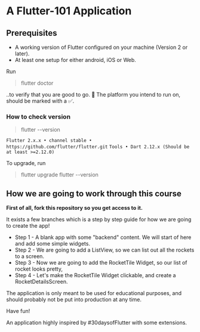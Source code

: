 # A Flutter-101 Application

## Prerequisites

- A working version of Flutter configured on your machine (Version 2 or later).
- At least one setup for either android, iOS or Web.
  
Run

> flutter doctor

..to verify that you are good to go. 🚀 The platform you intend to run on, should be marked with a ✅.

### How to check version

> flutter --version

```Flutter 2.x.x • channel stable • https://github.com/flutter/flutter.git```
```Tools • Dart 2.12.x (Should be at least >=2.12.0) ```

To upgrade, run
> flutter upgrade
> flutter --version
## How we are going to work through this course

**First of all, fork this repository so you get access to it.**

It exists a few branches which is a step by step guide for how we are going to create the app!

- Step 1 - A blank app with some "backend" content. We will start of here and add some simple widgets.
- Step 2 - We are going to add a ListView, so we can list out all the rockets to a screen.
- Step 3 - Now we are going to add the RocketTile Widget, so our list of rocket looks pretty,
- Step 4 - Let's make the RocketTile Widget clickable, and create a RocketDetailsScreen.

The application is only meant to be used for educational purposes, and should probably not be put into production at any time.

Have fun!

An application highly inspired by #30daysofFlutter with some extensions.
